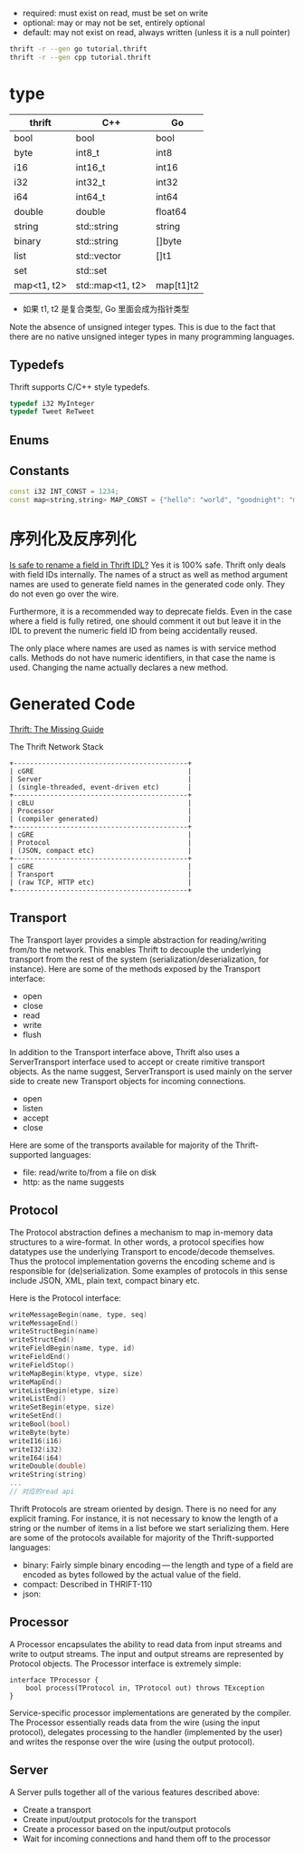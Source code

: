 - required: must exist on read, must be set on write
- optional: may or may not be set, entirely optional
- default: may not exist on read, always written (unless it is a null pointer)

```bash
thrift -r --gen go tutorial.thrift
thrift -r --gen cpp tutorial.thrift
```

# type
|thrift      |C++              |Go        |
|------------|-----------------|----------|
|bool        |bool             |bool      |
|byte        |int8_t           |int8      |
|i16         |int16_t          |int16     |
|i32         |int32_t          |int32     |
|i64         |int64_t          |int64     |
|double      |double           |float64   |
|string      |std::string      |string    |
|binary      |std::string      |[]byte    |
|list<t1>    |std::vector<t1>  |[]t1      |
|set<t1>     |std::set<t1>     |          |
|map<t1, t2> |std::map<t1, t2> |map[t1]t2 |

- 如果 t1, t2 是复合类型, Go 里面会成为指针类型

Note the absence of unsigned integer types. This is due to the fact that there are no native unsigned integer types in
many programming languages.

## Typedefs
Thrift supports C/C++ style typedefs.
```c++
typedef i32 MyInteger
typedef Tweet ReTweet
```

## Enums

## Constants
```C++
const i32 INT_CONST = 1234;
const map<string,string> MAP_CONST = {"hello": "world", "goodnight": "moon"}
```

# 序列化及反序列化
[Is safe to rename a field in Thrift IDL?](
    https://stackoverflow.com/questions/52882370/is-safe-to-rename-a-field-in-thrift-idl)
Yes it is 100% safe. Thrift only deals with field IDs internally. The names of a struct as well as method argument names
are used to generate field names in the generated code only. They do not even go over the wire.

Furthermore, it is a recommended way to deprecate fields. Even in the case where a field is fully retired, one should
comment it out but leave it in the IDL to prevent the numeric field ID from being accidentally reused.

The only place where names are used as names is with service method calls. Methods do not have numeric identifiers, in
that case the name is used. Changing the name actually declares a new method.

# Generated Code
[Thrift: The Missing Guide](https://diwakergupta.github.io/thrift-missing-guide)

The Thrift Network Stack
```graph
+-------------------------------------------+
| cGRE                                      |
| Server                                    |
| (single-threaded, event-driven etc)       |
+-------------------------------------------+
| cBLU                                      |
| Processor                                 |
| (compiler generated)                      |
+-------------------------------------------+
| cGRE                                      |
| Protocol                                  |
| (JSON, compact etc)                       |
+-------------------------------------------+
| cGRE                                      |
| Transport                                 |
| (raw TCP, HTTP etc)                       |
+-------------------------------------------+
```

## Transport
The Transport layer provides a simple abstraction for reading/writing from/to the network. This enables Thrift to
decouple the underlying transport from the rest of the system (serialization/deserialization, for instance).
Here are some of the methods exposed by the Transport interface:

- open
- close
- read
- write
- flush

In addition to the Transport interface above, Thrift also uses a ServerTransport interface used to accept or create
rimitive transport objects.
As the name suggest, ServerTransport is used mainly on the server side to create new Transport objects for incoming
connections.

- open
- listen
- accept
- close

Here are some of the transports available for majority of the Thrift-supported languages:

- file: read/write to/from a file on disk
- http: as the name suggests

## Protocol
The Protocol abstraction defines a mechanism to map in-memory data structures to a wire-format.
In other words, a protocol specifies how datatypes use the underlying Transport to encode/decode themselves.
Thus the protocol implementation governs the encoding scheme and is responsible for (de)serialization.
Some examples of protocols in this sense include JSON, XML, plain text, compact binary etc.

Here is the Protocol interface:
```C++
writeMessageBegin(name, type, seq)
writeMessageEnd()
writeStructBegin(name)
writeStructEnd()
writeFieldBegin(name, type, id)
writeFieldEnd()
writeFieldStop()
writeMapBegin(ktype, vtype, size)
writeMapEnd()
writeListBegin(etype, size)
writeListEnd()
writeSetBegin(etype, size)
writeSetEnd()
writeBool(bool)
writeByte(byte)
writeI16(i16)
writeI32(i32)
writeI64(i64)
writeDouble(double)
writeString(string)
...
// 对应的read api
```

Thrift Protocols are stream oriented by design. There is no need for any explicit framing. For instance, it is not
necessary to know the length of a string or the number of items in a list before we start serializing them.
Here are some of the protocols available for majority of the Thrift-supported languages:

- binary: Fairly simple binary encoding — the length and type of a field are encoded as bytes followed by the actual
    value of the field.
- compact: Described in THRIFT-110
- json:

## Processor
A Processor encapsulates the ability to read data from input streams and write to output streams. The input and output
streams are represented by Protocol objects. The Processor interface is extremely simple:
```thrift
interface TProcessor {
    bool process(TProtocol in, TProtocol out) throws TException
}
```
Service-specific processor implementations are generated by the compiler.
The Processor essentially reads data from the wire (using the input protocol), delegates processing to the handler
(implemented by the user) and writes the response over the wire (using the output protocol).

## Server
A Server pulls together all of the various features described above:

- Create a transport
- Create input/output protocols for the transport
- Create a processor based on the input/output protocols
- Wait for incoming connections and hand them off to the processor

